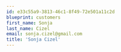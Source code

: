 ```yaml
---
id: e33c55a9-3813-46c1-8f49-72e501a11c2d
blueprint: customers
first_name: Sonja
last_name: Cizel
email: sonja.cizel@gmail.com
title: 'Sonja Cizel'
---
```

